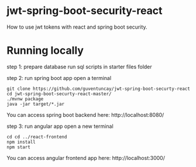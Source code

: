 # jwt-spring-boot-security-react
How to use jwt tokens with react and spring boot security.

# Running locally
step 1: prepare database
run sql scripts in starter files folder

step 2: run spring boot app
open a terminal
```
git clone https://github.com/guventuncay/jwt-spring-boot-securty-react
cd jwt-spring-boot-securty-react-master/
./mvnw package
java -jar target/*.jar
```
You can access spring boot backend here: http://localhost:8080/

step 3: run angular app
open a new terminal
```
cd cd ../react-frontend
npm install
npm start
```
You can access angular frontend app here: http://localhost:3000/
